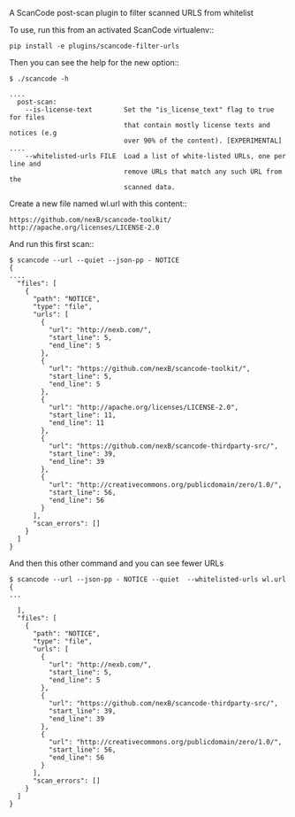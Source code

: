 A ScanCode post-scan plugin to filter scanned URLS from whitelist 

To use, run this from an activated ScanCode virtualenv::

    pip install -e plugins/scancode-filter-urls

Then you can see the help for the new option::
```
$ ./scancode -h

....
  post-scan:
    --is-license-text        Set the "is_license_text" flag to true for files
                             that contain mostly license texts and notices (e.g
                             over 90% of the content). [EXPERIMENTAL]
....
    --whitelisted-urls FILE  Load a list of white-listed URLs, one per line and
                             remove URLs that match any such URL from the
                             scanned data.
```

Create a new file named wl.url with this content::
``` 
https://github.com/nexB/scancode-toolkit/
http://apache.org/licenses/LICENSE-2.0
```

And run this first scan::

```
$ scancode --url --quiet --json-pp - NOTICE
{
....
  "files": [
    {
      "path": "NOTICE",
      "type": "file",
      "urls": [
        {
          "url": "http://nexb.com/",
          "start_line": 5,
          "end_line": 5
        },
        {
          "url": "https://github.com/nexB/scancode-toolkit/",
          "start_line": 5,
          "end_line": 5
        },
        {
          "url": "http://apache.org/licenses/LICENSE-2.0",
          "start_line": 11,
          "end_line": 11
        },
        {
          "url": "https://github.com/nexB/scancode-thirdparty-src/",
          "start_line": 39,
          "end_line": 39
        },
        {
          "url": "http://creativecommons.org/publicdomain/zero/1.0/",
          "start_line": 56,
          "end_line": 56
        }
      ],
      "scan_errors": []
    }
  ]
}
```

And then this other command and you can see fewer URLs
```
$ scancode --url --json-pp - NOTICE --quiet  --whitelisted-urls wl.url 
{
...

  ],
  "files": [
    {
      "path": "NOTICE",
      "type": "file",
      "urls": [
        {
          "url": "http://nexb.com/",
          "start_line": 5,
          "end_line": 5
        },
        {
          "url": "https://github.com/nexB/scancode-thirdparty-src/",
          "start_line": 39,
          "end_line": 39
        },
        {
          "url": "http://creativecommons.org/publicdomain/zero/1.0/",
          "start_line": 56,
          "end_line": 56
        }
      ],
      "scan_errors": []
    }
  ]
}
```

